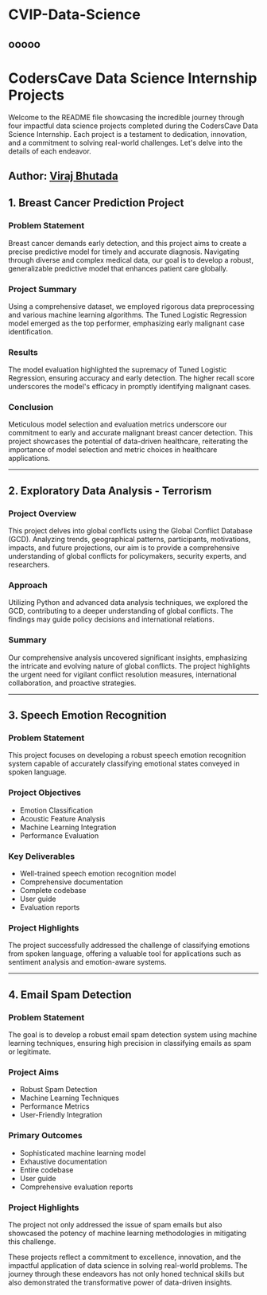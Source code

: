 # CVIP-Data-Science
ooooo
---

# CodersCave Data Science Internship Projects

Welcome to the README file showcasing the incredible journey through four impactful data science projects completed during the CodersCave Data Science Internship. Each project is a testament to dedication, innovation, and a commitment to solving real-world challenges. Let's delve into the details of each endeavor.

## Author: [Viraj Bhutada](https://www.linkedin.com/in/viraj-bhutada-a172b027a/)

## 1. Breast Cancer Prediction Project

### Problem Statement
Breast cancer demands early detection, and this project aims to create a precise predictive model for timely and accurate diagnosis. Navigating through diverse and complex medical data, our goal is to develop a robust, generalizable predictive model that enhances patient care globally.

### Project Summary
Using a comprehensive dataset, we employed rigorous data preprocessing and various machine learning algorithms. The Tuned Logistic Regression model emerged as the top performer, emphasizing early malignant case identification.

### Results
The model evaluation highlighted the supremacy of Tuned Logistic Regression, ensuring accuracy and early detection. The higher recall score underscores the model's efficacy in promptly identifying malignant cases.

### Conclusion
Meticulous model selection and evaluation metrics underscore our commitment to early and accurate malignant breast cancer detection. This project showcases the potential of data-driven healthcare, reiterating the importance of model selection and metric choices in healthcare applications.

---

## 2. Exploratory Data Analysis - Terrorism

### Project Overview
This project delves into global conflicts using the Global Conflict Database (GCD). Analyzing trends, geographical patterns, participants, motivations, impacts, and future projections, our aim is to provide a comprehensive understanding of global conflicts for policymakers, security experts, and researchers.

### Approach
Utilizing Python and advanced data analysis techniques, we explored the GCD, contributing to a deeper understanding of global conflicts. The findings may guide policy decisions and international relations.

### Summary
Our comprehensive analysis uncovered significant insights, emphasizing the intricate and evolving nature of global conflicts. The project highlights the urgent need for vigilant conflict resolution measures, international collaboration, and proactive strategies.

---

## 3. Speech Emotion Recognition

### Problem Statement
This project focuses on developing a robust speech emotion recognition system capable of accurately classifying emotional states conveyed in spoken language.

### Project Objectives
- Emotion Classification
- Acoustic Feature Analysis
- Machine Learning Integration
- Performance Evaluation

### Key Deliverables
- Well-trained speech emotion recognition model
- Comprehensive documentation
- Complete codebase
- User guide
- Evaluation reports

### Project Highlights
The project successfully addressed the challenge of classifying emotions from spoken language, offering a valuable tool for applications such as sentiment analysis and emotion-aware systems.

---

## 4. Email Spam Detection

### Problem Statement
The goal is to develop a robust email spam detection system using machine learning techniques, ensuring high precision in classifying emails as spam or legitimate.

### Project Aims
- Robust Spam Detection
- Machine Learning Techniques
- Performance Metrics
- User-Friendly Integration

### Primary Outcomes
- Sophisticated machine learning model
- Exhaustive documentation
- Entire codebase
- User guide
- Comprehensive evaluation reports

### Project Highlights
The project not only addressed the issue of spam emails but also showcased the potency of machine learning methodologies in mitigating this challenge.

These projects reflect a commitment to excellence, innovation, and the impactful application of data science in solving real-world problems. The journey through these endeavors has not only honed technical skills but also demonstrated the transformative power of data-driven insights.
